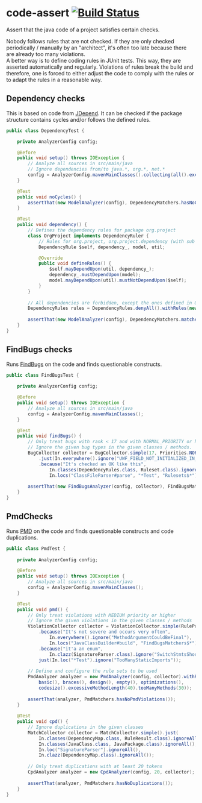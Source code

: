 code-assert [![Build Status](https://travis-ci.org/nidi3/code-assert.svg?branch=master)](https://travis-ci.org/nidi3/code-assert)
===========

Assert that the java code of a project satisfies certain checks.

Nobody follows rules that are not checked. 
If they are only checked periodically / manually by an "architect", it's often too late because there are already too many violations.   
A better way is to define coding rules in JUnit tests. 
This way, they are asserted automatically and regularly. 
Violations of rules break the build and therefore, one is forced to either 
adjust the code to comply with the rules or to adapt the rules in a reasonable way.


## Dependency checks

This is based on code from [JDepend](https://github.com/clarkware/jdepend).
It can be checked if the package structure contains cycles and/or follows the defined rules.

```java
public class DependencyTest {

    private AnalyzerConfig config;

    @Before
    public void setup() throws IOException {
        // Analyze all sources in src/main/java
        // Ignore dependencies from/to java.*, org.*, net.*
        config = AnalyzerConfig.mavenMainClasses().collecting(all().excluding("java.*", "org.*", "net.*"));
    }

    @Test
    public void noCycles() {
        assertThat(new ModelAnalyzer(config), DependencyMatchers.hasNoCycles());
    }

    @Test
    public void dependency() {
        // Defines the dependency rules for package org.project
        class OrgProject implements DependencyRuler {
            // Rules for org.project, org.project.dependency (with sub packages), org.project.model, org.project.util
            DependencyRule $self, dependency_, model, util;

            @Override
            public void defineRules() {
                $self.mayDependUpon(util, dependency_);
                dependency_.mustDependUpon(model);
                model.mayDependUpon(util).mustNotDependUpon($self);
            }
        }
        
        // All dependencies are forbidden, except the ones defined in OrgProject
        DependencyRules rules = DependencyRules.denyAll().withRules(new OrgProject());
        
        assertThat(new ModelAnalyzer(config), DependencyMatchers.matchesExactly());
    }
}
```

## FindBugs checks

Runs [FindBugs](http://findbugs.sourceforge.net/) on the code and finds questionable constructs.
 
```java
public class FindBugsTest {
    
    private AnalyzerConfig config;

    @Before
    public void setup() throws IOException {
        // Analyze all sources in src/main/java
        config = AnalyzerConfig.mavenMainClasses();
    }

    @Test
    public void findBugs() {
        // Only treat bugs with rank < 17 and with NORMAL_PRIORITY or higher
        // Ignore the given bug types in the given classes / methods.
        BugCollector collector = BugCollector.simple(17, Priorities.NORMAL_PRIORITY)
            .just(In.everywhere().ignore("UWF_FIELD_NOT_INITIALIZED_IN_CONSTRUCTOR"))
            .because("It's checked an OK like this",
                In.classes(DependencyRules.class, Ruleset.class).ignore("DP_DO_INSIDE_DO_PRIVILEGED"),
                In.locs("ClassFileParser#parse", "*Test", "Rulesets$*").ignore("URF_UNREAD_FIELD"));    
                
        assertThat(new FindBugsAnalyzer(config, collector), FindBugsMatchers.findsNoBugs());
    }
}
```

## PmdChecks

Runs [PMD](https://pmd.github.io/) on the code and finds questionable constructs and code duplications.

```java
public class PmdTest {
    
    private AnalyzerConfig config;

    @Before
    public void setup() throws IOException {
        // Analyze all sources in src/main/java
        config = AnalyzerConfig.mavenMainClasses();
    }

    @Test
    public void pmd() {
        // Only treat violations with MEDIUM priority or higher
        // Ignore the given violations in the given classes / methods
        ViolationCollector collector = ViolationCollector.simple(RulePriority.MEDIUM)
            .because("It's not severe and occurs very often",
                In.everywhere().ignore("MethodArgumentCouldBeFinal"),
                In.locs("JavaClassBuilder#build", "FindBugsMatchers$*").ignore("AvoidInstantiatingObjectsInLoops"))
            .because("it'a an enum",
                In.clazz(SignatureParser.class).ignore("SwitchStmtsShouldHaveDefault"))
            just(In.loc("*Test").ignore("TooManyStaticImports"));
            
        // Define and configure the rule sets to be used
        PmdAnalyzer analyzer = new PmdAnalyzer(config, collector).withRuleSets(
            basic(), braces(), design(), empty(), optimizations(),
            codesize().excessiveMethodLength(40).tooManyMethods(30));
        
        assertThat(analyzer, PmdMatchers.hasNoPmdViolations());
    }
    
    @Test
    public void cpd() {
        // Ignore duplications in the given classes
        MatchCollector collector = MatchCollector.simple().just(
            In.classes(DependencyMap.class, RuleResult.class).ignoreAll(),
            In.classes(JavaClass.class, JavaPackage.class).ignoreAll(),
            In.loc("SignatureParser").ignoreAll(),
            In.clazz(DependencyMap.class).ignoreAll());
            
        // Only treat duplications with at least 20 tokens
        CpdAnalyzer analyzer = new CpdAnalyzer(config, 20, collector);
            
        assertThat(analyzer, PmdMatchers.hasNoDuplications());
    }
}
```

